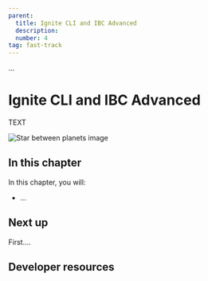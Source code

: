 ```yaml
---
parent:
  title: Ignite CLI and IBC Advanced
  description: 
  number: 4
tag: fast-track
---
```


<div class="tm-overline tm-rf-1 tm-lh-title tm-medium tm-muted">...</div>
<h1 class="mt-4 mb-6">Ignite CLI and IBC Advanced</h1>

TEXT

![Star between planets image](/planet-collection.svg)

## In this chapter

<HighlightBox type="learning">

In this chapter, you will:

* ...

</HighlightBox>

## Next up

First....

## Developer resources

<div v-for="resource in $themeConfig.resources">
  <Resource
    :title="resource.title"
    :description="resource.description"
    :links="resource.links"
    :image="resource.image"
    :large="true"
  />
  <br/>
</div>
